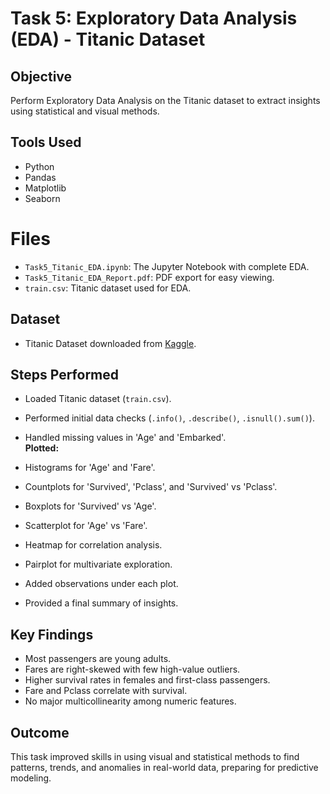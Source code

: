 # Task 5: Exploratory Data Analysis (EDA) - Titanic Dataset

## Objective
Perform Exploratory Data Analysis on the Titanic dataset to extract insights using statistical and visual methods.

## Tools Used
- Python
- Pandas
- Matplotlib
- Seaborn

# Files
- `Task5_Titanic_EDA.ipynb`: The Jupyter Notebook with complete EDA.
- `Task5_Titanic_EDA_Report.pdf`: PDF export for easy viewing.
- `train.csv`: Titanic dataset used for EDA.

## Dataset
- Titanic Dataset downloaded from [Kaggle](https://www.kaggle.com/c/titanic/data).


## Steps Performed
 - Loaded Titanic dataset (`train.csv`).  
 - Performed initial data checks (`.info()`, `.describe()`, `.isnull().sum()`).  
 - Handled missing values in 'Age' and 'Embarked'.  
 **Plotted:**
- Histograms for 'Age' and 'Fare'.
- Countplots for 'Survived', 'Pclass', and 'Survived' vs 'Pclass'.
- Boxplots for 'Survived' vs 'Age'.
- Scatterplot for 'Age' vs 'Fare'.
- Heatmap for correlation analysis.
- Pairplot for multivariate exploration.

- Added observations under each plot.  
- Provided a final summary of insights.

## Key Findings
- Most passengers are young adults.
- Fares are right-skewed with few high-value outliers.
- Higher survival rates in females and first-class passengers.
- Fare and Pclass correlate with survival.
- No major multicollinearity among numeric features.


## Outcome
This task improved skills in using visual and statistical methods to find patterns, trends, and anomalies in real-world data, preparing for predictive modeling.

